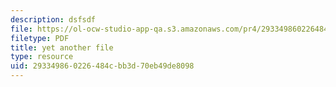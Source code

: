 ```yaml
---
description: dsfsdf
file: https://ol-ocw-studio-app-qa.s3.amazonaws.com/pr4/293349860226484cbb3d70eb49de8098_riddlenote.png
filetype: PDF
title: yet another file
type: resource
uid: 29334986-0226-484c-bb3d-70eb49de8098
---
```

